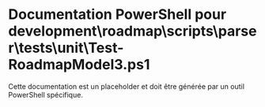 # Documentation PowerShell pour development\roadmap\scripts\parser\tests\unit\Test-RoadmapModel3.ps1

Cette documentation est un placeholder et doit être générée par un outil PowerShell spécifique.

